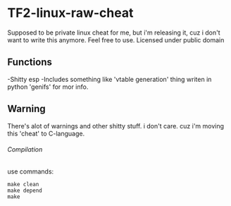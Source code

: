 # TF2-linux-raw-cheat
Supposed to be private linux cheat for me, but i'm releasing it, cuz i don't want to write this anymore. Feel free to use. Licensed under public domain

## Functions

-Shitty esp
-Includes something like 'vtable generation' thing writen in python 'genifs' for mor info.

## Warning
There's alot of warnings and other shitty stuff. i don't care. cuz i'm moving this 'cheat' to C-language.

###### Compilation
use commands:
```
make clean
make depend
make
```
